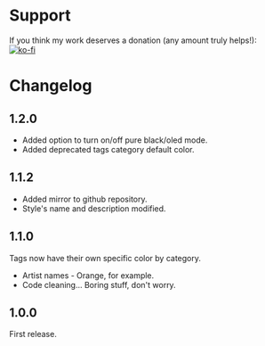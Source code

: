 # Support

If you think my work deserves a donation (any amount truly helps!):  
[![ko-fi](https://storage.ko-fi.com/cdn/brandasset/kofi_s_tag_dark.png)](https://ko-fi.com/G2G2SEZDE)

# Changelog

## 1.2.0

- Added option to turn on/off pure black/oled mode.
- Added deprecated tags category default color.

## 1.1.2

- Added mirror to github repository.
- Style's name and description modified.

## 1.1.0

Tags now have their own specific color by category.

- Artist names - Orange, for example.
- Code cleaning... Boring stuff, don't worry.

## 1.0.0

First release.
